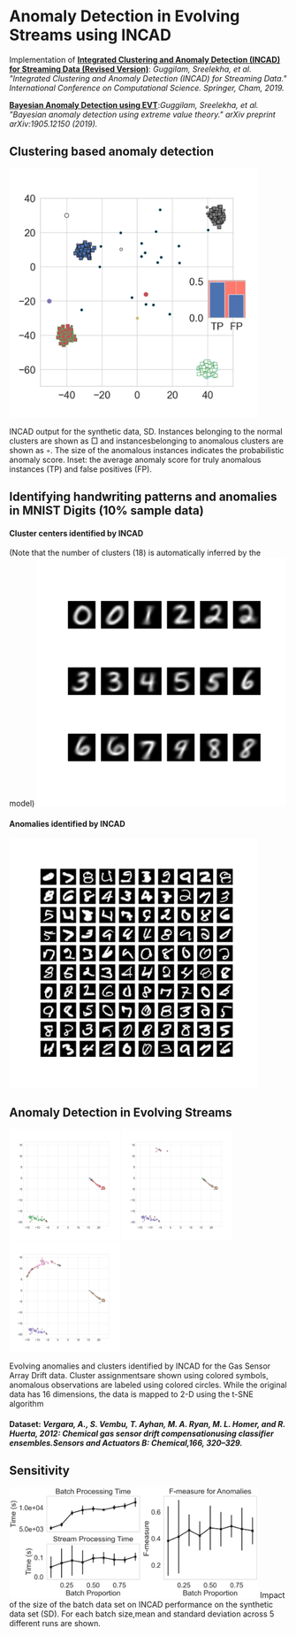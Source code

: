 # Anomaly Detection in Evolving Streams using INCAD

Implementation of [**Integrated Clustering and Anomaly Detection (INCAD) for Streaming Data (Revised Version)**](https://arxiv.org/abs/1911.00184): _Guggilam, Sreelekha, et al. "Integrated Clustering and Anomaly Detection (INCAD) for Streaming Data." International Conference on Computational Science. Springer, Cham, 2019._

[**Bayesian Anomaly Detection using EVT**](https://arxiv.org/abs/1905.12150):_Guggilam, Sreelekha, et al. "Bayesian anomaly detection using extreme value theory." arXiv preprint arXiv:1905.12150 (2019)._

## Clustering based anomaly detection
<img src="https://github.com/sreelekh/INCAD/blob/main/resources/Simulated_batch1.png" width="450">

INCAD output for the synthetic data, SD. Instances belonging to the normal clusters are shown as □ and instancesbelonging to anomalous clusters are shown as ◦. The size of the anomalous instances indicates the probabilistic anomaly score. Inset: the average anomaly score for truly anomalous instances (TP) and false positives (FP).

## Identifying handwriting patterns and anomalies in MNIST Digits (10% sample data)
#### Cluster centers identified by INCAD
(Note that the number of clusters (18) is automatically inferred by the model)
<img src="https://github.com/sreelekh/INCAD/blob/main/resources/mnist_lowrez_avg.png" width="450">

#### Anomalies identified by INCAD
<img src="https://github.com/sreelekh/INCAD/blob/main/resources/mnist_ana_lowrez_imshow20x20.png" width="450">


## Anomaly Detection in Evolving Streams
<img src="https://github.com/sreelekh/INCAD/blob/main/resources/3_gasGas_sensor_batch9_dat_after_batch.png" width="200"> <img src="https://github.com/sreelekh/INCAD/blob/main/resources/3_gasGas_sensor_batch9_dat_iter_125.png" width="200"> <img src="https://github.com/sreelekh/INCAD/blob/main/resources/3_gasGas_sensor_batch9_dat_iter_217.png" width="200">


Evolving anomalies and clusters identified by INCAD for the Gas Sensor Array Drift data. Cluster assignmentsare shown using colored symbols, anomalous observations are labeled using colored circles. While the original data has 16 dimensions, the data is mapped to 2-D using the t-SNE algorithm

#### Dataset: _Vergara, A., S. Vembu, T. Ayhan, M. A. Ryan, M. L. Homer, and R. Huerta, 2012: Chemical gas sensor drift compensationusing classifier ensembles.Sensors and Actuators B: Chemical,166, 320–329._


## Sensitivity

<img src="https://github.com/sreelekh/INCAD/blob/main/resources/BE.png" width="450">
Impact of the size of the batch data set on INCAD performance on the synthetic data set (SD). For each batch size,mean and standard deviation across 5 different runs are shown.



